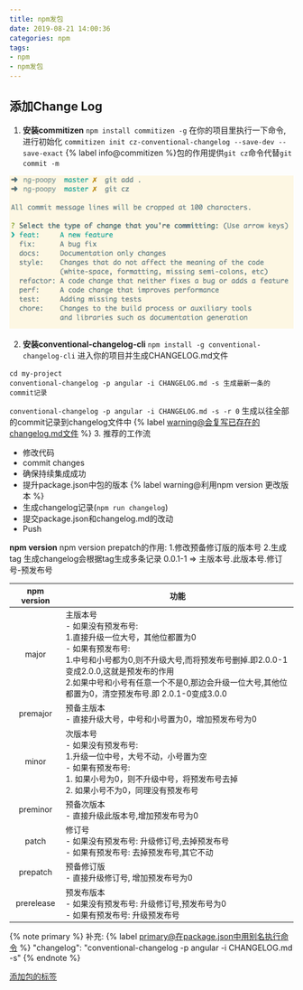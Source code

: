 ```yaml
---
title: npm发包
date: 2019-08-21 14:00:36
categories: npm
tags: 
- npm
- npm发包
---
```

## 添加Change Log
1. **安装commitizen**
`npm install commitizen -g`
在你的项目里执行一下命令,进行初始化
`commitizen init cz-conventional-changelog --save-dev --save-exact`
{% label info@commitizen %}包的作用提供`git cz`命令代替`git commit -m `

![add-commit](./npm发包/add-commit.png)
<!-- more -->
2. **安装conventional-changelog-cli**
`npm install -g conventional-changelog-cli`
进入你的项目并生成CHANGELOG.md文件
```shell
cd my-project
conventional-changelog -p angular -i CHANGELOG.md -s 生成最新一条的commit记录
```
 `conventional-changelog -p angular -i CHANGELOG.md -s -r 0` 生成以往全部的commit记录到changelog文件中
 {% label warning@会复写已存在的changelog.md文件 %}
3. 推荐的工作流
 - 修改代码
 - commit changes
 - 确保持续集成成功
 - 提升package.json中包的版本 {% label warning@利用npm version 更改版本 %}
 - 生成changelog记录(`npm run changelog`)
 - 提交package.json和changelog.md的改动
 - Push
 
**npm version**
npm version prepatch的作用: 1.修改预备修订版的版本号 2.生成tag
生成changelog会根据tag生成多条记录
0.0.1-1 => 主版本号.此版本号.修订号-预发布号

 npm version | 功能 
 :-: | - 
 major | 主版本号 <br/>- 如果没有预发布号: <br/>1.直接升级一位大号，其他位都置为0<br/>- 如果有预发布号: <br/>1.中号和小号都为0,则不升级大号,而将预发布号删掉.即2.0.0-1变成2.0.0,这就是预发布的作用<br/>2.如果中号和小号有任意一个不是0,那边会升级一位大号,其他位都置为0，清空预发布号.即 2.0.1-0变成3.0.0
 premajor | 预备主版本 <br/>- 直接升级大号，中号和小号置为0，增加预发布号为0
 minor | 次版本号 <br/>- 如果没有预发布号: <br/>1.升级一位中号，大号不动，小号置为空<br/>- 如果有预发布号: <br/>1. 如果小号为0，则不升级中号，将预发布号去掉<br/>2. 如果小号不为0，同理没有预发布号
 preminor | 预备次版本 <br/>- 直接升级此版本号,增加预发布号为0
 patch | 修订号 <br/>- 如果没有预发布号: 升级修订号,去掉预发布号<br/>- 如果有预发布号: 去掉预发布号,其它不动
 prepatch | 预备修订版 <br/>- 直接升级修订号, 增加预发布号为0
 prerelease | 预发布版本 <br/>- 如果没有预发布号: 升级修订号,预发布号为0<br/>- 如果有预发布号: 升级预发布号
 
 {% note primary %}
补充:
  {% label primary@在package.json中用别名执行命令 %}
  "changelog": "conventional-changelog -p angular -i CHANGELOG.md -s"
 {% endnote %}
 
 [添加包的标签](https://shields.io/category/downloads)

